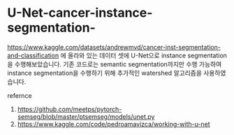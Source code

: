# U-Net-cancer-instance-segmentation-
 https://www.kaggle.com/datasets/andrewmvd/cancer-inst-segmentation-and-classification 에 올라와 있는 데이터 셋에 U-Net으로 instance segmentation을 수행해보았습니다.
 기존 코드로는 semantic segmentation까지만 수행 가능하여 instance segmentation을 수행하기 위해 추가적인 watershed 알고리즘을 사용하였습니다. 

refernce
1. ﻿https://github.com/meetps/pytorch-semseg/blob/master/ptsemseg/models/unet.py
2. https://www.kaggle.com/code/pedroamavizca/working-with-u-net﻿
 
